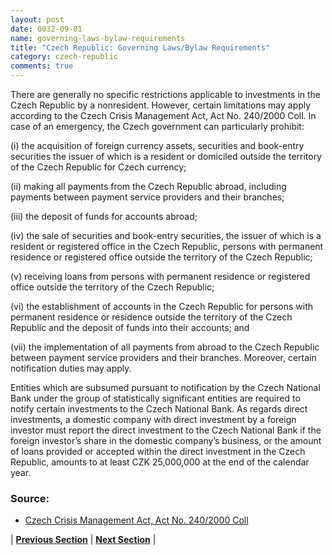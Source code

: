 ```yaml
---
layout: post
date: 0032-09-01
name: governing-laws-bylaw-requirements
title: "Czech Republic: Governing Laws/Bylaw Requirements"
category: czech-republic
comments: true
---
```



There are generally no specific restrictions applicable to investments in the Czech Republic by a nonresident. However, certain limitations may apply according to the Czech Crisis Management Act, Act No. 240/2000 Coll. In case of an emergency, the Czech government can particularly prohibit: 

(i) the acquisition of foreign currency assets, securities and book-entry securities the issuer of which is a resident or domiciled outside the territory of the Czech Republic for Czech currency;

(ii) making all payments from the Czech Republic abroad, including payments between payment service providers and their branches;
 
(iii) the deposit of funds for accounts abroad; 

(iv) the sale of securities and book-entry securities, the issuer of which is a resident or registered office in the Czech Republic, persons with permanent residence or registered office outside the territory of the Czech Republic;

 (v) receiving loans from persons with permanent residence or registered office outside the territory of the Czech Republic;
 
 (vi) the establishment of accounts in the Czech Republic for persons with permanent residence or residence outside the territory of the Czech Republic and the deposit of funds into their accounts; and 
 
(vii) the implementation of all payments from abroad to the Czech Republic between payment service providers and their branches. Moreover, certain notification duties may apply.


Entities which are subsumed pursuant to notification by the Czech National Bank under the group of statistically significant entities are required to notify certain investments to the Czech National Bank. As regards direct investments, a domestic company with direct investment by a foreign investor must report the direct investment to the Czech National Bank if the foreign investor’s share in the domestic company’s business, or the amount of loans provided or accepted within the direct investment in the Czech Republic, amounts to at least CZK 25,000,000 at the end of the calendar year. 

### Source:
 
- [Czech Crisis Management Act, Act No. 240/2000 Coll](http://www.hzscr.cz/hasicien/article/crisis-management-in-the-czech-republic.aspx?q=Y2hudW09Mg%3D%3D)




| **[Previous Section]( https://neo-project.github.io/global-blockchain-compliance-hub//czech-republic/czech-republic-tax-and-auditing-requirements.html)** | **[Next Section]( https://neo-project.github.io/global-blockchain-compliance-hub//czech-republic/czech-republic-laws-token-sales.html)** |
